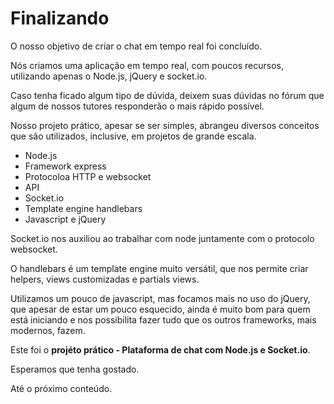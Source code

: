 # Finalizando

O nosso objetivo de criar o chat em tempo real foi concluído.

Nós criamos uma aplicação em tempo real, com poucos recursos, utilizando apenas o Node.js, jQuery e socket.io. 

Caso tenha ficado algum tipo de dúvida, deixem suas dúvidas no fórum que algum de nossos tutores responderão o mais rápido possível.

Nosso projeto prático, apesar se ser simples, abrangeu diversos conceitos que são utilizados, inclusive, em projetos de grande escala. 

* Node.js
* Framework express
* Protocoloa HTTP e websocket
* API
* Socket.io
* Template engine handlebars
* Javascript e jQuery

Socket.io nos auxiliou ao trabalhar com node juntamente com o protocolo websocket.

O handlebars é um template engine muito versátil, que nos permite criar helpers, views customizadas e partials views.

Utilizamos um pouco de javascript, mas focamos mais no uso do jQuery, que apesar de estar um pouco esquecido, ainda é muito bom para quem está iniciando e nos possibilita fazer tudo que os outros frameworks, mais modernos, fazem.

Este foi o **projéto prático - Plataforma de chat com Node.js e Socket.io**.

Esperamos que tenha gostado.

Até o próximo conteúdo.